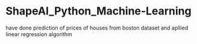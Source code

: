 # ShapeAI_Python_Machine-Learning
have done prediction of prices of houses from boston dataset and apllied linear regression algorithm

